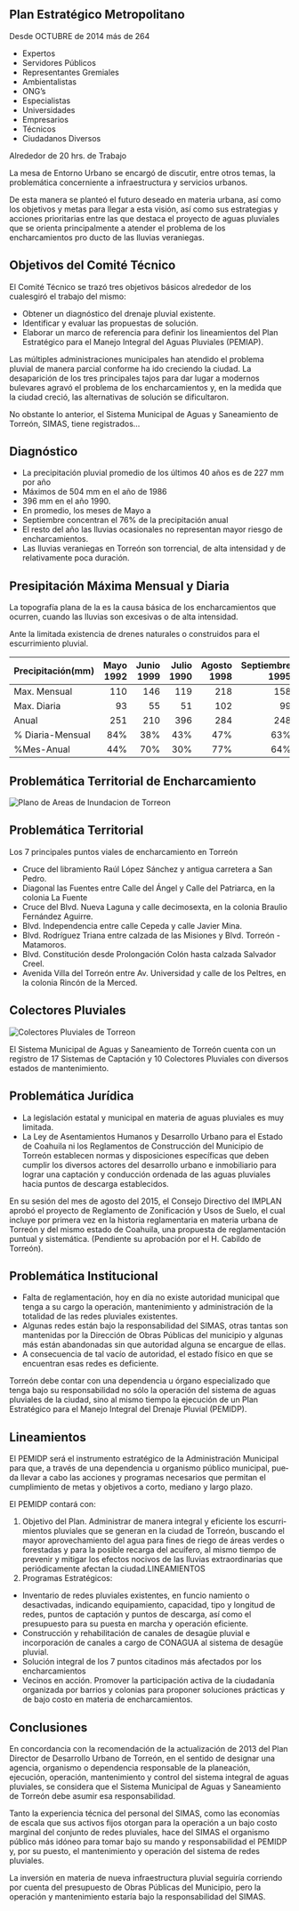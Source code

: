 
## Plan Estratégico Metropolitano

Desde OCTUBRE de 2014 más de 264

* Expertos
* Servidores Públicos
* Representantes Gremiales
* Ambientalistas
* ONG’s
* Especialistas
* Universidades
* Empresarios
* Técnicos
* Ciudadanos Diversos

Alrededor de 20 hrs. de Trabajo

La mesa de Entorno Urbano se encargó de discutir, entre otros temas, la problemática concerniente a infraestructura y servicios urbanos.

De esta manera se planteó el futuro deseado en materia urbana, así como los objetivos y metas para llegar a esta visión, así como sus estrategias y accio­nes prioritarias entre las que destaca el proyecto de aguas pluviales que se orienta principalmente a atender el problema de los encharcamientos pro­ ducto de las lluvias veraniegas.

## Objetivos del Comité Técnico

El Comité Técnico se trazó tres objetivos básicos alrededor de los cualesgiró el trabajo del mismo:

* Obtener un diagnóstico del drenaje pluvial­ exis­tente.
* Identificar y evaluar las propuestas de solución.
* Elaborar un marco de referencia para definir los lineamientos del Plan Estratégi­co para el Manejo Integral del Aguas Pluviales (PEMIAP).

Las múltiples administraciones municipales han atendido el problema pluvial de manera parcial conforme ha ido creciendo la ciudad. La desaparición de los tres principales tajos para dar lugar a modernos bulevares agravó el proble­ma de los encharcamientos y, en la medida que la ciudad creció, las alternativas de solución se dificultaron.

No obstante lo anterior, el Sistema Municipal de Aguas y Saneamiento de Torreón, SIMAS, tiene registrados...

## Diagnóstico

* La precipitación pluvial promedio de los últi­mos 40 años es de 227 mm por año
* Máximos de 504 mm en el año de 1986
* 396 mm en el año 1990.
* En promedio, los meses de Mayo a
* Septiembre­ concentran el 76% de la precipit­ación anual
* El resto del año las lluvias ocasionales no repre­sentan mayor riesgo de encharcamientos.
* Las lluvias veraniegas en Torreón son torren­cial, de alta intensidad y de relativamente poca duración.

## Presipitación Máxima Mensual y Diaria

La topografía plana de la es la causa básica de los encharcamientos que ocurren, cuando las lluvias son excesivas o de alta intensidad.

Ante la limitada existencia de drenes naturales o construidos para el escurrimiento pluvial.

Precipitación(mm) | Mayo 1992 | Junio 1999 | Julio 1990 | Agosto 1998 | Septiembre 1995
------------------|----------:|-----------:|-----------:|------------:|----------------:
Max. Mensual      |       110 |        146 |        119 |         218 |             158
Max. Diaria       |        93 |         55 |         51 |         102 |              99
Anual             |       251 |        210 |        396 |         284 |             248
% Diaria-Mensual  |       84% |        38% |        43% |         47% |             63%
%Mes-Anual        |       44% |        70% |        30% |         77% |             64%

## Problemática Territorial de Encharcamiento

<img class="img-responsive" src="plan-estrategico-drenaje-pluvial-torreon/plano-areas-de-inundacion-de-torreon.jpg" alt="Plano de Areas de Inundacion de Torreon">

## Problemática Territorial

Los 7 principales puntos viales de encharcamiento en Torreón

* Cruce del libramiento Raúl López Sánchez y antigua carretera a San Pedro.
* Diagonal las Fuentes entre Calle del Ángel y Calle del Patriarca, en la colonia La Fuente
* Cruce del Blvd. Nueva Laguna y calle decimosexta, en la colonia Braulio Fernández Aguirre.
* Blvd. Independencia entre calle Cepeda y calle Javier­ Mina.
* Blvd. Rodríguez Triana entre calzada de las Misiones y Blvd. Torreón - Matamoros.
* Blvd. Constitución desde Prolongación Colón hasta calzada Salvador Creel.
* Avenida Villa del Torreón entre Av. Universidad y calle de los Peltres, en la colonia Rincón de la Merced­.

## Colectores Pluviales

<img class="img-responsive" src="plan-estrategico-drenaje-pluvial-torreon/colectores-pluviales.jpg" alt="Colectores Pluviales de Torreon">

El Sistema Municipal de Aguas y Saneamiento de Torreón cuenta con un registro de 17 Sistemas de Captación y 10 Colectores Pluviales con diversos estados de mantenimiento.

## Problemática Jurídica

* La legislación estatal y municipal en materia de aguas pluviales es muy limitada.
* La Ley de Asentamientos Humanos y Desarrollo Ur­bano para el Estado de Coahuila ni los Reglamentos de Construcción del Municipio de Torreón estable­cen normas y disposiciones específicas que deben cumplir los diversos actores del desarrollo urbano e inmobiliario para lograr una captación y conduc­ción ordenada de las aguas pluviales hacia puntos de descarga establecidos.

En su sesión del mes de agosto del 2015, el Consejo Directi­vo del IMPLAN aprobó el proyecto de Reglamento de Zoni­ficación y Usos de Suelo, el cual incluye por primera vez en la historia reglamentaria en materia urbana de Torreón y del mismo estado de Coahuila, una propuesta de reglamenta­ción puntual y sistemática. (Pendiente su aprobación por el H. Cabildo de Torreón).

## Problemática Institucional

* Falta de reglamentación, hoy en día no existe auto­ridad municipal que tenga a su cargo la operación, mantenimiento y administración de la totalidad de las redes pluviales existentes.
* Algunas redes están bajo la responsabilidad del SIMAS­, otras tantas son mantenidas por la Dirección de Obras Públicas del municipio y algunas más es­tán abandonadas sin que autoridad alguna se enc­argue de ellas.
* A consecuencia de tal vacío de autoridad, el estado físico en que se encuentran esas redes es deficien­te.

Torreón debe contar con una dependencia u órgano espe­cializado que tenga bajo su responsabilidad no sólo la ope­r­a­ción del sistema de aguas pluviales de la ciudad, sino al mismo tiempo la ejecución de un Plan Estratégico para el Manejo Integral del Drenaje Pluvial (PEMIDP).

## Lineamientos

El PEMIDP será el instrumento estra­tégico de la Administración Municipal para que, a través de una dependencia u organismo público municipal, pue­da llevar a cabo las acciones y pro­gramas necesarios que permitan el cumplimiento de metas y objetivos a corto, mediano­ y largo plazo.

El PEMIDP contará con:

1. Objetivo del Plan. Administrar de manera integral y eficiente los escurri­mientos pluviales que se generan en la ciudad de Torreón, buscando el mayor aprovechamiento del agua para fines de riego de áreas verdes o foresta­das y para la posible recarga del acuífero, al mismo tiempo de prevenir y mitigar los efectos nocivos de las lluvias extraordinarias que periódicamente afec­tan la ciudad.LINEAMIENTOS
2. Programas Estratégicos:

* Inventario de redes pluviales existentes, en funcio­ namiento o desactivadas, indicando equipamiento, capacidad, tipo y longitud de redes, puntos de cap­tación y puntos de descarga, así como el presupues­to para su puesta en marcha y operación eficiente.
* Construcción y rehabilitación de canales de de­sagüe pluvial e incorporación de canales a cargo de CONAGUA­ al sistema de desagüe pluvial.
* Solución integral de los 7 puntos citadinos más afec­tados por los encharcamientos
* Vecinos en acción. Promover la participación activa de la ciudadanía organizada por barrios y colonias para proponer soluciones prácticas y de bajo costo en materia de encharcamientos.

## Conclusiones

En concordancia con la recomendación de la actualización de 2013 del Plan Di­rector de Desarrollo Urbano de Torreón, en el sentido de designar una agencia, organismo o dependencia responsable de la planeación, ejecución, operación, mantenimiento y control del sistema in­tegral de aguas pluviales, se considera que el Sistema Municipal de Aguas y Saneamiento de Torreón debe asumir esa responsabilidad.

Tanto la experiencia técnica del per­sonal del SIMAS, como las economías de escala que sus activos fijos otorgan para la operación a un bajo costo mar­ginal del conjunto de redes pluviales, hace del SIMAS el organismo público más idóneo para tomar bajo su mando y responsabilidad el PEMIDP y, por su­ puesto, el mantenimiento y operación del sistema de redes pluviales.

La inversión en materia de nueva in­fraestructura pluvial seguiría corrien­do por cuenta del presupuesto de Obras­ Públicas del Municipio, pero la operación y mantenimiento estaría bajo la responsabilidad del SIMAS.
